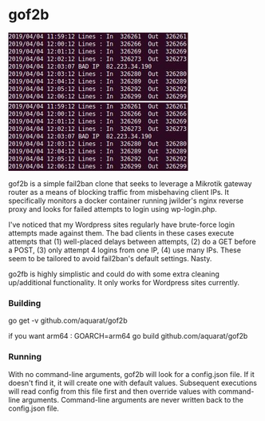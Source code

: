# gof2b

![Alt text](console.jpg?raw=true "Console")
![Alt text](console.jpg?raw=true "winbox.jpg")

gof2b is a simple fail2ban clone that seeks to leverage a Mikrotik gateway router as a means of blocking traffic from misbehaving client IPs. It specifically monitors a docker container running jwilder's nginx reverse proxy and looks for failed attempts to login using wp-login.php.

I've noticed that my Wordpress sites regularly have brute-force login attempts made against them. The bad clients in these cases execute attempts that (1) well-placed delays between attempts, (2) do a GET before a POST, (3) only attempt 4 logins from one IP, (4) use many IPs. These seem to be tailored to avoid fail2ban's default settings. Nasty.

go2fb is highly simplistic and could do with some extra cleaning up/additional functionality. It only works for Wordpress sites currently.

### Building
go get -v github.com/aquarat/gof2b

if you want arm64 : 
GOARCH=arm64 go build github.com/aquarat/gof2b

### Running

With no command-line arguments, gof2b will look for a config.json file. If it doesn't find it, it will create one with default values. Subsequent executions will read config from this file first and then override values with command-line arguments. Command-line arguments are never written back to the config.json file.
